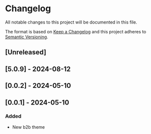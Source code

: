# Changelog

All notable changes to this project will be documented in this file.

The format is based on [Keep a Changelog](http://keepachangelog.com/en/1.0.0/)
and this project adheres to [Semantic Versioning](http://semver.org/spec/v2.0.0.html).

## [Unreleased]

## [5.0.9] - 2024-08-12

## [0.0.2] - 2024-05-10

## [0.0.1] - 2024-05-10

### Added

- New b2b theme
